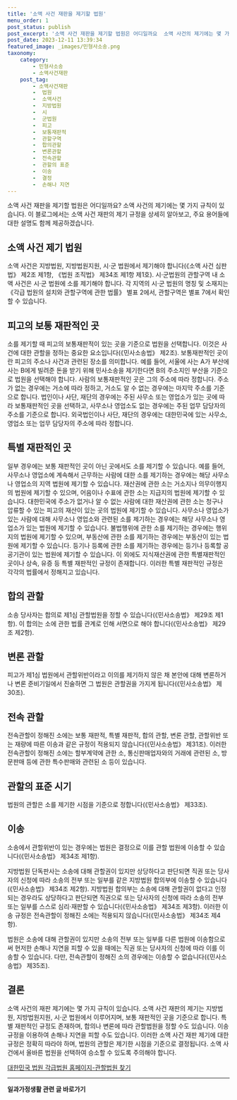 ```yaml
---
title: '소액 사건 재판을 제기할 법원'
menu_order: 1
post_status: publish
post_excerpt: '소액 사건 재판을 제기할 법원은 어디일까요  소액 사건의 제기에는 몇 가지 규칙이 있습니다. 이 블로그에서는 소액 사건 재판의 제기 규정을 상세히 알아보고, 주요 용어들에 대한 설명도 함께 제공하겠습니다.'
post_date: 2023-12-11 13:39:34
featured_image: _images/민형사소송.png
taxonomy:
    category:
        - 민형사소송
        - 소액사건재판
    post_tag:
        - 소액사건재판
        -  법원
        -  소액사건
        -  지방법원
        -  시
        -  군법원
        -  피고
        -  보통재판적
        -  관할구역
        -  합의관할
        -  변론관할
        -  전속관할
        -  관할의 표준
        -  이송
        -  결정
        -  손해나 지연
---
```



소액 사건 재판을 제기할 법원은 어디일까요? 소액 사건의 제기에는 몇 가지 규칙이 있습니다. 이 블로그에서는 소액 사건 재판의 제기 규정을 상세히 알아보고, 주요 용어들에 대한 설명도 함께 제공하겠습니다.

## 소액 사건 제기 법원

소액 사건은 지방법원, 지방법원지원, 시·군 법원에서 제기해야 합니다(《소액 사건 심판법》 제2조 제1항, 《법원 조직법》 제34조 제1항 제1호). 시·군법원의 관할구역 내 소액 사건은 시·군 법원에 소를 제기해야 합니다. 각 지역의 시·군 법원의 명칭 및 소재지는 《각급 법원의 설치와 관할구역에 관한 법률》 별표 2에서, 관할구역은 별표 7에서 확인할 수 있습니다.

## 피고의 보통 재판적인 곳

소를 제기할 때 피고의 보통재판적이 있는 곳을 기준으로 법원을 선택합니다. 이것은 사건에 대한 관할을 정하는 중요한 요소입니다(《민사소송법》 제2조). 보통재판적인 곳이란 피고의 주소나 사건과 관련된 장소를 의미합니다. 예를 들어, 서울에 사는 A가 부산에 사는 B에게 빌려준 돈을 받기 위해 민사소송을 제기한다면 B의 주소지인 부산을 기준으로 법원을 선택해야 합니다. 사람의 보통재판적인 곳은 그의 주소에 따라 정합니다. 주소가 없는 경우에는 거소에 따라 정하고, 거소도 알 수 없는 경우에는 마지막 주소를 기준으로 합니다. 법인이나 사단, 재단의 경우에는 주된 사무소 또는 영업소가 있는 곳에 따라 보통재판적인 곳을 선택하고, 사무소나 영업소도 없는 경우에는 주된 업무 담당자의 주소를 기준으로 합니다. 외국법인이나 사단, 재단의 경우에는 대한민국에 있는 사무소, 영업소 또는 업무 담당자의 주소에 따라 정합니다.

## 특별 재판적인 곳

일부 경우에는 보통 재판적인 곳이 아닌 곳에서도 소를 제기할 수 있습니다. 예를 들어, 사무소나 영업소에 계속해서 근무하는 사람에 대한 소를 제기하는 경우에는 해당 사무소나 영업소의 지역 법원에 제기할 수 있습니다. 재산권에 관한 소는 거소지나 의무이행지의 법원에 제기할 수 있으며, 어음이나 수표에 관한 소는 지급지의 법원에 제기할 수 있습니다. 대한민국에 주소가 없거나 알 수 없는 사람에 대한 재산권에 관한 소는 청구나 압류할 수 있는 피고의 재산이 있는 곳의 법원에 제기할 수 있습니다. 사무소나 영업소가 있는 사람에 대해 사무소나 영업소와 관련된 소를 제기하는 경우에는 해당 사무소나 영업소가 있는 법원에 제기할 수 있습니다. 불법행위에 관한 소를 제기하는 경우에는 행위지의 법원에 제기할 수 있으며, 부동산에 관한 소를 제기하는 경우에는 부동산이 있는 법원에 제기할 수 있습니다. 등기나 등록에 관한 소를 제기하는 경우에는 등기나 등록할 공공기관이 있는 법원에 제기할 수 있습니다. 이 외에도 지식재산권에 관한 특별재판적인 곳이나 상속, 유증 등 특별 재판적인 규정이 존재합니다. 이러한 특별 재판적인 규정은 각각의 법률에서 정해지고 있습니다.

## 합의 관할

소송 당사자는 합의로 제1심 관할법원을 정할 수 있습니다(《민사소송법》 제29조 제1항). 이 합의는 소에 관한 법률 관계로 인해 서면으로 해야 합니다(《민사소송법》 제29조 제2항).

## 변론 관할

피고가 제1심 법원에서 관할위반이라고 이의를 제기하지 않은 채 본안에 대해 변론하거나 변론 준비기일에서 진술하면 그 법원은 관할권을 가지게 됩니다(《민사소송법》 제30조).

## 전속 관할

전속관할이 정해진 소에는 보통 재판적, 특별 재판적, 합의 관할, 변론 관할, 관할위반 또는 재량에 따른 이송과 같은 규정이 적용되지 않습니다(《민사소송법》 제31조). 이러한 전속관할이 정해진 소에는 할부계약에 관한 소, 통신판매업자와의 거래에 관련된 소, 방문판매 등에 관한 특수판매와 관련된 소 등이 있습니다.

## 관할의 표준 시기

법원의 관할은 소를 제기한 시점을 기준으로 정합니다(《민사소송법》 제33조).

## 이송

소송에서 관할위반이 있는 경우에는 법원은 결정으로 이를 관할 법원에 이송할 수 있습니다(《민사소송법》 제34조 제1항).

지방법원 단독판사는 소송에 대해 관할권이 있지만 상당하다고 판단되면 직권 또는 당사자의 신청에 따라 소송의 전부 또는 일부를 같은 지방법원 합의부에 이송할 수 있습니다(《민사소송법》 제34조 제2항). 지방법원 합의부는 소송에 대해 관할권이 없다고 인정되는 경우라도 상당하다고 판단되면 직권으로 또는 당사자의 신청에 따라 소송의 전부 또는 일부를 스스로 심리·재판할 수 있습니다(《민사소송법》 제34조 제3항). 이러한 이송 규정은 전속관할이 정해진 소에는 적용되지 않습니다(《민사소송법》 제34조 제4항).

법원은 소송에 대해 관할권이 있지만 소송의 전부 또는 일부를 다른 법원에 이송함으로써 현저한 손해나 지연을 피할 수 있을 때에는 직권 또는 당사자의 신청에 따라 이를 이송할 수 있습니다. 다만, 전속관할이 정해진 소의 경우에는 이송할 수 없습니다(《민사소송법》 제35조).

## 결론

소액 사건의 재판 제기에는 몇 가지 규칙이 있습니다. 소액 사건 재판의 제기는 지방법원, 지방법원지원, 시·군 법원에서 이루어지며, 보통 재판적인 곳을 기준으로 합니다. 특별 재판적인 규정도 존재하며, 합의나 변론에 따라 관할법원을 정할 수도 있습니다. 이송 규정을 이용하여 손해나 지연을 피할 수도 있습니다. 이러한 소액 사건 재판 제기에 대한 규정은 정확히 따라야 하며, 법원의 관할은 제기한 시점을 기준으로 결정됩니다. 소액 사건에서 올바른 법원을 선택하여 승소할 수 있도록 주의해야 합니다.

[대한민국 법원 각급법원 홈페이지-관할법원 찾기](http://www.courts.go.kr/)


<!-- wp:separator -->
<hr class="wp-block-separator has-alpha-channel-opacity"/>
<!-- /wp:separator -->

<!-- wp:group {"backgroundColor":"base","layout":{"type":"constrained"}} -->
<div class="wp-block-group has-base-background-color has-background"><!-- wp:paragraph {"align":"center","fontSize":"medium"} -->
<p class="has-text-align-center has-large-font-size"><strong>일과가정생활 관련 글 바로가기</strong></p>
<!-- /wp:paragraph -->


<!-- wp:latest-posts
{"categories":[{"id":10918,"count":19,"description":"","link":"https://uknowlaw.com/category/%ec%9d%bc%ea%b3%bc%ea%b0%80%ec%a0%95%ec%83%9d%ed%99%9c/","name":"일과가정생활","slug":"일과가정생활","taxonomy":"category","parent":0,"meta":[],"_links":{"self":[{"href":"https://uknowlaw.com/wp-json/wp/v2/categories/10918"}],"collection":[{"href":"https://uknowlaw.com/wp-json/wp/v2/categories"}],"about":[{"href":"https://uknowlaw.com/wp-json/wp/v2/taxonomies/category"}],"wp:post_type":[{"href":"https://uknowlaw.com/wp-json/wp/v2/posts?categories=10918"}],"curies":[{"name":"wp","href":"https://api.w.org/{rel}","templated":true}]}}],"postsToShow":100,"excerptLength":28,"postLayout":"grid","columns":2,"featuredImageAlign":"left","featuredImageSizeSlug":"large","fontSize":"small"} /--></div>
<!-- /wp:group -->